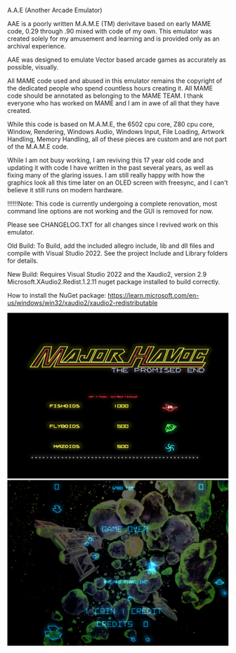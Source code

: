 A.A.E (Another Arcade Emulator)

AAE is a poorly written M.A.M.E (TM) derivitave based on early MAME code, 0.29 through .90 mixed with code of my own. This emulator was created solely for my amusement and learning and is provided only as an archival experience. 

AAE was designed to emulate Vector based arcade games as accurately as possible, visually. 

All MAME code used and abused in this emulator remains the copyright of the dedicated people who spend countless hours creating it. All MAME code should be annotated as belonging to the MAME TEAM. I thank everyone who has worked on MAME and I am in awe of all that they have created. 

While this code is based on M.A.M.E, the 6502 cpu core, Z80 cpu core, Window, Rendering, Windows Audio, Windows Input, File Loading, Artwork Handling, Memory Handling, all of these pieces are custom and are not part of the M.A.M.E code. 

While I am not busy working, I am reviving this 17 year old code and updating it with code I have written in the past several years, as well as fixing many of the glaring issues. I am still really happy with how the graphics look all this time later on an OLED screen with freesync, and I can't believe it still runs on modern hardware. 

!!!!!!Note: This code is currently undergoing a complete renovation, most command line options are not working and the GUI is removed for now. 

Please see CHANGELOG.TXT for all changes since I revived work on this emulator. 

Old Build:
To Build, add the included allegro include, lib and dll files and compile with Visual Studio 2022. See the project Include and Library folders for details.

New Build:
Requires Visual Studio 2022 and the Xaudio2, version 2.9 Microsoft.XAudio2.Redist.1.2.11 nuget package installed to build correctly. 

How to install the NuGet package:
https://learn.microsoft.com/en-us/windows/win32/xaudio2/xaudio2-redistributable

![Alt text](https://github.com/tcottrill/AAE/blob/main/images/mhavocpe.png)
![Alt text](https://github.com/tcottrill/AAE/blob/main/images/astdelux.png)
